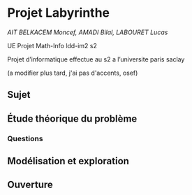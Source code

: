 # Projet Labyrinthe

<em align="center">AIT BELKACEM Moncef, AMADI Bilal, LABOURET Lucas</em>

UE Projet Math-Info ldd-im2 s2

Projet d’informatique effectue au s2 a l’universite paris saclay


(a modifier plus tard, j'ai pas d'accents, osef)


## Sujet
## Étude théorique du problème
### Questions  
## Modélisation et exploration
## Ouverture
